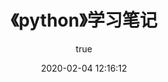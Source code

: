 ﻿---
pageComponent:
  name: Catalogue
  data:
    path: 《python》学习笔记
    imgUrl: https://cdn.jsdelivr.net/gh/lzq70112/images@9d659822fdc626e03ca922746d1e83cab91b57a9/blog/python.png
    description: 本章内容是博主的python学习笔记，非教程文档，请以官方文档为准。
title: 《python》学习笔记
date: 2020-02-04 12:16:12
permalink: /note/python/
article: false
comment: false
editLink: false
author:
  name: lzq70112
  link: https://github.com/lzq70112
---
